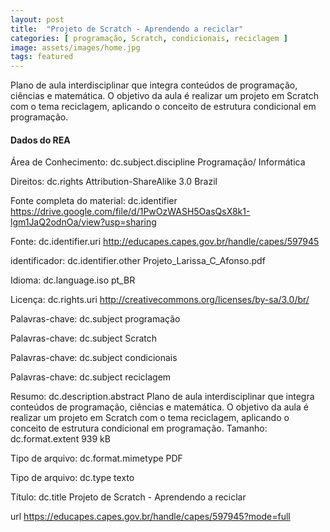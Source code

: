 ```yaml
---
layout: post
title:  "Projeto de Scratch - Aprendendo a reciclar"
categories: [ programação, Scratch, condicionais, reciclagem ]
image: assets/images/home.jpg
tags: featured
---
```


Plano de aula interdisciplinar que integra conteúdos de programação, ciências e matemática. O objetivo da aula é realizar um projeto em Scratch com o tema reciclagem, aplicando o conceito de estrutura condicional em programação.


#### Dados do REA

Área de Conhecimento: dc.subject.discipline	Programação/ Informática

Direitos: dc.rights	Attribution-ShareAlike 3.0 Brazil

Fonte completa do material: dc.identifier	https://drive.google.com/file/d/1PwOzWASH5OasQsX8k1-lgm1JaQ2odnOa/view?usp=sharing

Fonte: dc.identifier.uri	http://educapes.capes.gov.br/handle/capes/597945

identificador: dc.identifier.other	Projeto_Larissa_C_Afonso.pdf

Idioma: dc.language.iso	pt_BR

Licença: dc.rights.uri	http://creativecommons.org/licenses/by-sa/3.0/br/

Palavras-chave: dc.subject	programação

Palavras-chave: dc.subject	Scratch

Palavras-chave: dc.subject	condicionais

Palavras-chave: dc.subject	reciclagem

Resumo: dc.description.abstract	Plano de aula interdisciplinar que integra conteúdos de programação, ciências e matemática. O objetivo da aula é realizar um projeto em Scratch com o tema reciclagem, aplicando o conceito de estrutura condicional em programação.
Tamanho: dc.format.extent	939 kB

Tipo de arquivo: dc.format.mimetype	PDF

Tipo de arquivo: dc.type	texto

Título: dc.title	Projeto de Scratch - Aprendendo a reciclar

url	https://educapes.capes.gov.br/handle/capes/597945?mode=full
